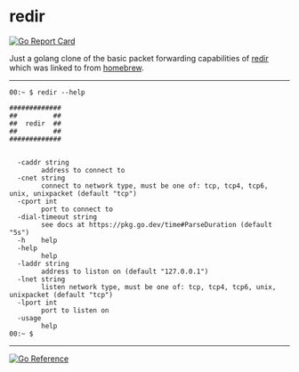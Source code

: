 # redir

[![Go Report Card](https://goreportcard.com/badge/github.com/josephcopenhaver/redir)](https://goreportcard.com/report/github.com/josephcopenhaver/redir)

Just a golang clone of the basic packet forwarding capabilities of [redir](https://github.com/TracyWebTech/redir) which was linked to from [homebrew](https://formulae.brew.sh/formula/redir).

---

```text
00:~ $ redir --help

#############
##         ##
##  redir  ##
##         ##
#############


  -caddr string
    	address to connect to
  -cnet string
    	connect to network type, must be one of: tcp, tcp4, tcp6, unix, unixpacket (default "tcp")
  -cport int
    	port to connect to
  -dial-timeout string
    	see docs at https://pkg.go.dev/time#ParseDuration (default "5s")
  -h	help
  -help
    	help
  -laddr string
    	address to liston on (default "127.0.0.1")
  -lnet string
    	listen network type, must be one of: tcp, tcp4, tcp6, unix, unixpacket (default "tcp")
  -lport int
    	port to listen on
  -usage
    	help
00:~ $
```

---

[![Go Reference](https://pkg.go.dev/badge/github.com/josephcopenhaver/redir.svg)](https://pkg.go.dev/github.com/josephcopenhaver/redir)
